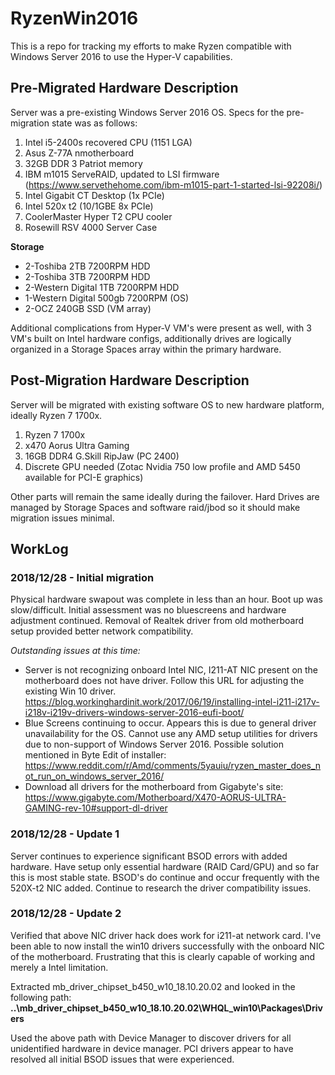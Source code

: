 # RyzenWin2016
This is a repo for tracking my efforts to make Ryzen compatible with Windows Server 2016 to use the Hyper-V capabilities.

## Pre-Migrated Hardware Description
Server was a pre-existing Windows Server 2016 OS.  Specs for the pre-migration state was as follows:
1. Intel i5-2400s recovered CPU (1151 LGA)
2. Asus Z-77A nmotherboard
3. 32GB DDR 3 Patriot memory
4. IBM m1015 ServeRAID, updated to LSI firmware (https://www.servethehome.com/ibm-m1015-part-1-started-lsi-92208i/)
5. Intel Gigabit CT Desktop (1x PCIe)
6. Intel 520x t2 (10/1GBE 8x PCIe)
7. CoolerMaster Hyper T2 CPU cooler
8. Rosewill RSV 4000 Server Case

**Storage**
- 2-Toshiba 2TB 7200RPM HDD
- 2-Toshiba 3TB 7200RPM HDD
- 2-Western Digital 1TB 7200RPM HDD
- 1-Western Digital 500gb 7200RPM (OS)
- 2-OCZ 240GB SSD (VM array)

Additional complications from Hyper-V VM's were present as well, with 3 VM's built on Intel hardware configs, additionally drives are  logically organized in a Storage Spaces array within the primary hardware.  

## Post-Migration Hardware Description
Server will be migrated with existing software OS to new hardware platform, ideally Ryzen 7 1700x.
1. Ryzen 7 1700x
2. x470 Aorus Ultra Gaming 
3. 16GB DDR4 G.Skill RipJaw (PC 2400)
4. Discrete GPU needed (Zotac Nvidia 750 low profile and AMD 5450 available for PCI-E graphics)

Other parts will remain the same ideally during the failover.  Hard Drives are managed by Storage Spaces and software raid/jbod so it should make migration issues minimal. 

## WorkLog

### 2018/12/28 - Initial migration
Physical hardware swapout was complete in less than an hour. Boot up was slow/difficult.  Initial assessment was no bluescreens and hardware adjustment continued.   Removal of Realtek driver from old motherboard setup provided better network compatibility. 

_Outstanding issues at this time:_ 
- Server is not recognizing onboard Intel NIC, I211-AT NIC present on the motherboard does not have driver.  Follow this URL for adjusting the existing Win 10 driver.  
https://blog.workinghardinit.work/2017/06/19/installing-intel-i211-i217v-i218v-i219v-drivers-windows-server-2016-eufi-boot/
- Blue Screens continuing to occur.  Appears this is due to general driver unavailability for the OS.  Cannot use any AMD setup utilities for drivers due to non-support of Windows Server 2016. Possible solution mentioned in Byte Edit of installer:
https://www.reddit.com/r/Amd/comments/5yauiu/ryzen_master_does_not_run_on_windows_server_2016/
- Download all drivers for the motherboard from Gigabyte's site: https://www.gigabyte.com/Motherboard/X470-AORUS-ULTRA-GAMING-rev-10#support-dl-driver

### 2018/12/28 - Update 1
Server continues to experience significant BSOD errors with added hardware.  Have setup only essential hardware (RAID Card/GPU) and so far this is most stable state. BSOD's do continue and occur frequently with the 520X-t2 NIC added.   Continue to research the driver compatibility issues. 

### 2018/12/28 - Update 2
Verified that above NIC driver hack does work for i211-at network card.  I've been able to now install the win10 drivers successfully with the onboard NIC of the motherboard.   Frustrating that this is clearly capable of working and merely a Intel limitation. 

Extracted mb_driver_chipset_b450_w10_18.10.20.02 and looked in the following path:
**..\mb_driver_chipset_b450_w10_18.10.20.02\WHQL_win10\Packages\Drivers**

Used the above path with Device Manager to discover drivers for all unidentified hardware in device manager.  PCI drivers appear to have resolved all initial BSOD issues that were experienced.

